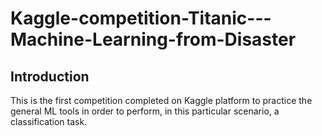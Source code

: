# Kaggle-competition-Titanic---Machine-Learning-from-Disaster

## Introduction
This is the first competition completed on Kaggle platform to practice the general ML tools in order to perform, in this particular scenario, a classification task.
